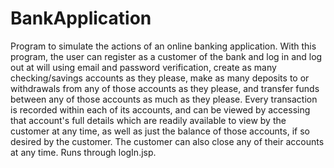 # BankApplication
Program to simulate the actions of an online banking application.  With this program, the user can register as a customer of the bank and 
log in and log out at will using email and password verification, create as many checking/savings accounts as they please, make as many deposits to or withdrawals from any of those  accounts as they please, and transfer funds between any of those accounts as much as they please.  Every transaction is recorded within each of its accounts, and can be viewed by accessing that account's full details which are readily available to view by the customer at any time, as well as just the balance of those accounts, if so desired by the customer.  The customer can also close any of their accounts at any time.  Runs through logIn.jsp.
